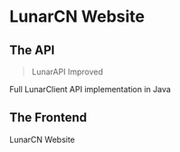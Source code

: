 # LunarCN Website

## The API

> LunarAPI Improved

Full LunarClient API implementation in Java

## The Frontend

LunarCN Website

